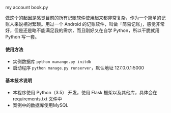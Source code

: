 my account book.py


做这个的起因是感觉目前的所有记账软件使用起来都非常复杂，作为一个简单的记账人来说相对繁琐。用过一个 Android 的记账软件，叫做「简易记账」，感觉非常好，但是还是略不能满足我的需求，而且刚好又在自学 Python，所以干脆就用 Python 写一套。

#### 使用方法

 - 实例数据库 `python manange.py initdb`
 - 启动程序 `python manage.py runserver`，默认地址 127.0.0.1:5000

#### 基本技术说明

 - 本程序使用 Python（3.5） 开发，使用 Flask 框架以及其他库，具体会在 requirements.txt 文件中
 - 案例中的数据库使用MySQL
